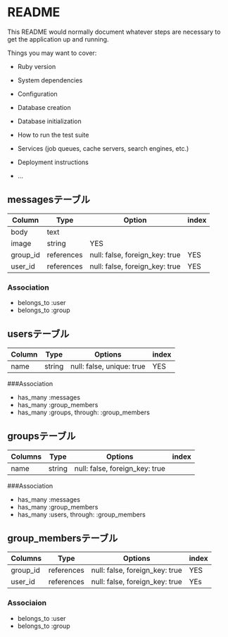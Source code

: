 # README

This README would normally document whatever steps are necessary to get the
application up and running.

Things you may want to cover:

* Ruby version

* System dependencies

* Configuration

* Database creation

* Database initialization

* How to run the test suite

* Services (job queues, cache servers, search engines, etc.)

* Deployment instructions

* ...
## messagesテーブル

|Column|Type|Option|index|
|------|----|------|-----|
|body|text|
|image|string|YES|
|group_id|references|null: false, foreign_key: true|YES|
|user_id|references|null: false, foreign_key: true|YES|

### Association
- belongs_to :user
- belongs_to :group

## usersテーブル

|Column|Type|Options|index|
|------|----|-------|-----|
|name|string|null: false, unique: true|YES|

###Association
- has_many :messages
- has_many :group_members
- has_many :groups, through: :group_members

## groupsテーブル

|Columns|Type|Options|index|
|-------|----|-------|-----|
|name|string|null: false, foreign_key: true|

###Association
- has_many :messages
- has_many :group_members
- has_many :users, through: :group_members

## group_membersテーブル

|Columns|Type|Options|index|
|-------|----|-------|-----|
|group_id|references|null: false, foreign_key: true|YES|
|user_id|references|null: false, foreign_key: true|YEs|

### Associaion
- belongs_to :user
- belongs_to :group